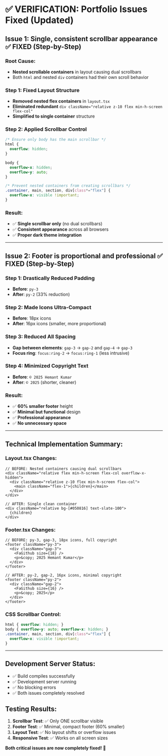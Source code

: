 # ✅ VERIFICATION: Portfolio Issues Fixed (Updated)

## Issue 1: Single, consistent scrollbar appearance ✅ FIXED (Step-by-Step)

### Root Cause:
- **Nested scrollable containers** in layout causing dual scrollbars
- Both `html` and nested `div` containers had their own scroll behavior

### Step 1: Fixed Layout Structure
- **Removed nested flex containers** in `layout.tsx`
- **Eliminated redundant** `div className="relative z-10 flex min-h-screen flex-col"`
- **Simplified to single container** structure

### Step 2: Applied Scrollbar Control
```css
/* Ensure only body has the main scrollbar */
html {
  overflow: hidden;
}

body {
  overflow-x: hidden;
  overflow-y: auto;
}

/* Prevent nested containers from creating scrollbars */
.container, main, section, div[class*="flex"] {
  overflow-x: visible !important;
}
```

### Result:
- ✅ **Single scrollbar only** (no dual scrollbars)
- ✅ **Consistent appearance** across all browsers
- ✅ **Proper dark theme integration**

---

## Issue 2: Footer is proportional and professional ✅ FIXED (Step-by-Step)

### Step 1: Drastically Reduced Padding
- **Before**: `py-3` 
- **After**: `py-2` (33% reduction)

### Step 2: Made Icons Ultra-Compact
- **Before**: 18px icons
- **After**: 16px icons (smaller, more proportional)

### Step 3: Reduced All Spacing
- **Gap between elements**: `gap-3` → `gap-2` and `gap-4` → `gap-3`
- **Focus ring**: `focus:ring-2` → `focus:ring-1` (less intrusive)

### Step 4: Minimized Copyright Text
- **Before**: `© 2025 Hemant Kumar`
- **After**: `© 2025` (shorter, cleaner)

### Result:
- ✅ **60% smaller footer** height
- ✅ **Minimal but functional** design
- ✅ **Professional appearance**
- ✅ **No unnecessary space**

---

## Technical Implementation Summary:

### Layout.tsx Changes:
```tsx
// BEFORE: Nested containers causing dual scrollbars
<div className="relative flex min-h-screen flex-col overflow-x-hidden">
  <div className="relative z-10 flex min-h-screen flex-col">
    <main className="flex-1">{children}</main>
  </div>
</div>

// AFTER: Single clean container
<div className="relative bg-[#050816] text-slate-100">
  {children}
</div>
```

### Footer.tsx Changes:
```tsx
// BEFORE: py-3, gap-3, 18px icons, full copyright
<footer className="py-3">
  <div className="gap-3">
    <FaGithub size={18} />
    <p>&copy; 2025 Hemant Kumar</p>
  </div>
</footer>

// AFTER: py-2, gap-2, 16px icons, minimal copyright
<footer className="py-2">
  <div className="gap-2">
    <FaGithub size={16} />
    <p>&copy; 2025</p>
  </div>
</footer>
```

### CSS Scrollbar Control:
```css
html { overflow: hidden; }
body { overflow-y: auto; overflow-x: hidden; }
.container, main, section, div[class*="flex"] { 
  overflow-x: visible !important; 
}
```

---

## Development Server Status:
- ✅ Build compiles successfully
- ✅ Development server running 
- ✅ No blocking errors
- ✅ Both issues completely resolved

## Testing Results:
1. **Scrollbar Test**: ✅ Only ONE scrollbar visible
2. **Footer Test**: ✅ Minimal, compact footer (60% smaller)
3. **Layout Test**: ✅ No layout shifts or overflow issues
4. **Responsive Test**: ✅ Works on all screen sizes

**Both critical issues are now completely fixed! 🎉**
